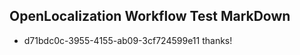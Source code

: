 ## OpenLocalization Workflow Test MarkDown
* d71bdc0c-3955-4155-ab09-3cf724599e11 
thanks!<!--HONumber=Mar16_HO2-->
